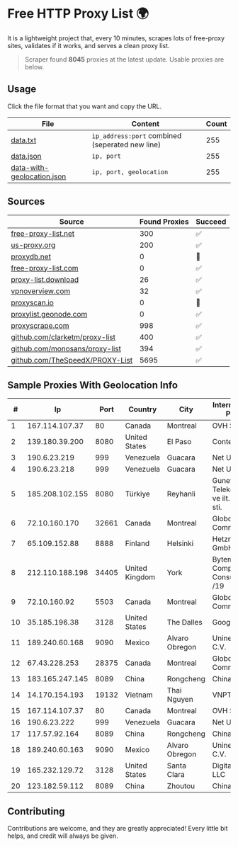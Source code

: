 
# Free HTTP Proxy List 🌍

It is a lightweight project that, every 10 minutes, scrapes lots of free-proxy sites, validates if it works, and serves a clean proxy list.


> Scraper found **8045** proxies at the latest update. Usable proxies are below.

## Usage

Click the file format that you want and copy the URL.


|File|Content|Count|
|----|-------|-----|
|[data.txt](https://raw.githubusercontent.com/themiralay/Proxy-List-World/master/data.txt)|`ip_address:port` combined (seperated new line)|255|
|[data.json](https://raw.githubusercontent.com/themiralay/Proxy-List-World/master/data.json)|`ip, port`|255|
|[data-with-geolocation.json](https://raw.githubusercontent.com/themiralay/Proxy-List-World/master/data-with-geolocation.json)|`ip, port, geolocation`|255|

## Sources

|Source|Found Proxies|Succeed|
|------|-------------|-------|
|[free-proxy-list.net](https://free-proxy-list.net)|300|✅|
|[us-proxy.org](https://www.us-proxy.org)|200|✅|
|[proxydb.net](http://proxydb.net)|0|🚫|
|[free-proxy-list.com](https://free-proxy-list.com/?page=&port=&type%5B%5D=http&type%5B%5D=https&up_time=0&search=Search)|0|✅|
|[proxy-list.download](https://www.proxy-list.download/HTTP)|26|✅|
|[vpnoverview.com](https://vpnoverview.com/privacy/anonymous-browsing/free-proxy-servers)|32|✅|
|[proxyscan.io](https://www.proxyscan.io)|0|🚫|
|[proxylist.geonode.com](https://proxylist.geonode.com/api/proxy-list?limit=300&page=1&sort_by=lastChecked&sort_type=desc&protocols=http,https)|0|✅|
|[proxyscrape.com](https://api.proxyscrape.com/v2/?request=displayproxies&protocol=http&timeout=10000&country=all&ssl=all&anonymity=all)|998|✅|
|[github.com/clarketm/proxy-list](https://raw.githubusercontent.com/clarketm/proxy-list/master/proxy-list-raw.txt)|400|✅|
|[github.com/monosans/proxy-list](https://raw.githubusercontent.com/monosans/proxy-list/main/proxies/http.txt)|394|✅|
|[github.com/TheSpeedX/PROXY-List](https://raw.githubusercontent.com/TheSpeedX/PROXY-List/master/http.txt)|5695|✅|


## Sample Proxies With Geolocation Info

|#|Ip|Port|Country|City|Internet Service Provider|
|-|--|----|-------|----|-------------------------|
|1|167.114.107.37|80|Canada|Montreal|OVH SAS|
|2|139.180.39.200|8080|United States|El Paso|Conterra|
|3|190.6.23.219|999|Venezuela|Guacara|Net Uno|
|4|190.6.23.218|999|Venezuela|Guacara|Net Uno|
|5|185.208.102.155|8080|Türkiye|Reyhanli|Guneydogu Telekom int.bil. ve ilt. hiz. tic. ltd. sti.|
|6|72.10.160.170|32661|Canada|Montreal|GloboTech Communications|
|7|65.109.152.88|8888|Finland|Helsinki|Hetzner Online GmbH|
|8|212.110.188.198|34405|United Kingdom|York|Bytemark Computer Consulting Ltd /19|
|9|72.10.160.92|5503|Canada|Montreal|GloboTech Communications|
|10|35.185.196.38|3128|United States|The Dalles|Google LLC|
|11|189.240.60.168|9090|Mexico|Alvaro Obregon|Uninet S.A. de C.V.|
|12|67.43.228.253|28375|Canada|Montreal|GloboTech Communications|
|13|183.165.247.145|8089|China|Rongcheng|Chinanet|
|14|14.170.154.193|19132|Vietnam|Thai Nguyen|VNPT-VNNIC|
|15|167.114.107.37|80|Canada|Montreal|OVH SAS|
|16|190.6.23.222|999|Venezuela|Guacara|Net Uno|
|17|117.57.92.164|8089|China|Rongcheng|Chinanet|
|18|189.240.60.163|9090|Mexico|Alvaro Obregon|Uninet S.A. de C.V.|
|19|165.232.129.72|3128|United States|Santa Clara|DigitalOcean, LLC|
|20|123.182.59.112|8089|China|Zhoutou|China Telecom|



## Contributing

Contributions are welcome, and they are greatly appreciated! Every
little bit helps, and credit will always be given.

